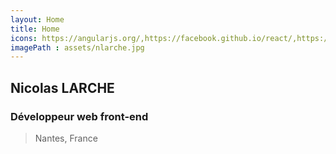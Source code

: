 ```yaml
---
layout: Home
title: Home
icons: https://angularjs.org/,https://facebook.github.io/react/,https://www.nodejs.org/static/favicon.png,https://www.npmjs.com,https://webpack.github.io/assets/favicon.png
imagePath : assets/nlarche.jpg
---
```


## Nicolas LARCHE
### Développeur web front-end
> Nantes, France

